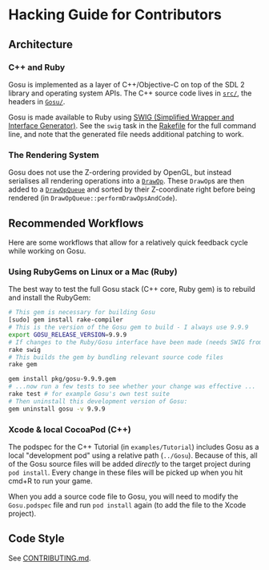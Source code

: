 # Hacking Guide for Contributors

## Architecture

### C++ and Ruby

Gosu is implemented as a layer of C++/Objective-C on top of the SDL 2 library and operating system APIs.
The C++ source code lives in [`src/`](https://github.com/gosu/gosu/tree/master/src), the headers in [`Gosu/`](https://github.com/gosu/gosu/tree/master/Gosu).

Gosu is made available to Ruby using [SWIG (Simplified Wrapper and Interface Generator)](http://www.swig.org/). See the `swig` task in the [Rakefile](https://github.com/gosu/gosu/blob/master/Rakefile) for the full command line, and note that the generated file needs additional patching to work.

### The Rendering System

Gosu does not use the Z-ordering provided by OpenGL, but instead serialises all rendering operations into a [`DrawOp`](https://github.com/gosu/gosu/blob/master/src/Graphics/DrawOp.hpp).
These `DrawOp`s are then added to a [`DrawOpQueue`](https://github.com/gosu/gosu/blob/master/src/Graphics/DrawOpQueue.hpp) and sorted by their Z-coordinate right before being rendered (in `DrawOpQueue::performDrawOpsAndCode`).

## Recommended Workflows

Here are some workflows that allow for a relatively quick feedback cycle while working on Gosu.

### Using RubyGems on Linux or a Mac (Ruby)

The best way to test the full Gosu stack (C++ core, Ruby gem) is to rebuild and install the RubyGem:

```bash
# This gem is necessary for building Gosu
[sudo] gem install rake-compiler
# This is the version of the Gosu gem to build - I always use 9.9.9
export GOSU_RELEASE_VERSION=9.9.9
# If changes to the Ruby/Gosu interface have been made (needs SWIG from Homebrew/apt)
rake swig
# This builds the gem by bundling relevant source code files
rake gem

gem install pkg/gosu-9.9.9.gem
# ...now run a few tests to see whether your change was effective ...
rake test # for example Gosu's own test suite
# Then uninstall this development version of Gosu:
gem uninstall gosu -v 9.9.9
```

### Xcode & local CocoaPod (C++)

The podspec for the C++ Tutorial (in `examples/Tutorial`) includes Gosu as a local "development pod" using a relative path (`../Gosu`).
Because of this, all of the Gosu source files will be added *directly* to the target project during `pod install`.
Every change in these files will be picked up when you hit cmd+R to run your game.

When you add a source code file to Gosu, you will need to modify the `Gosu.podspec` file and run `pod install` again (to add the file to the Xcode project).

## Code Style

See [CONTRIBUTING.md](https://github.com/gosu/gosu/blob/master/CONTRIBUTING.md).